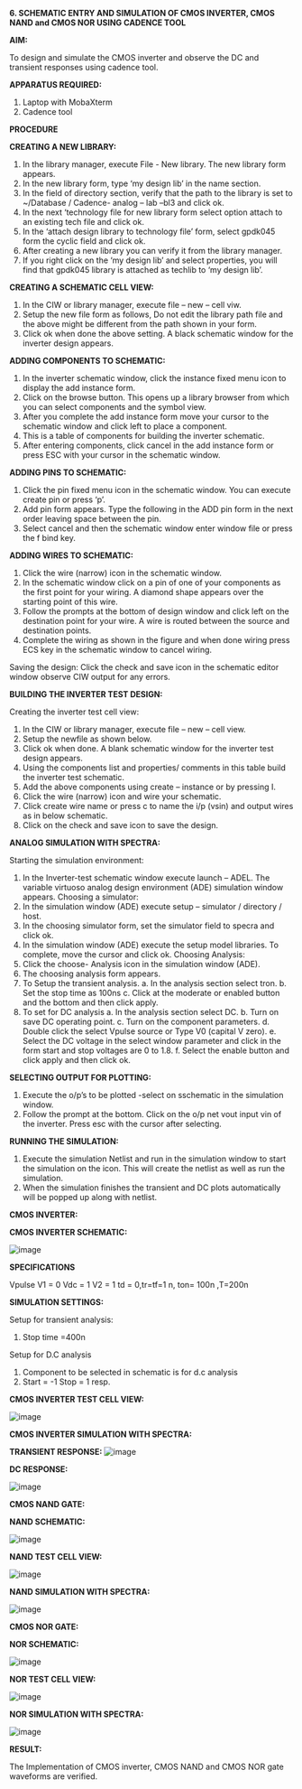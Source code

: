 **6. SCHEMATIC ENTRY AND SIMULATION OF CMOS INVERTER, CMOS NAND and CMOS NOR USING CADENCE TOOL**

**AIM:**

To design and simulate the CMOS inverter and observe the DC and transient responses using cadence tool.

**APPARATUS REQUIRED:**
 
1.	Laptop with MobaXterm
2.	Cadence tool
	
**PROCEDURE**

**CREATING A NEW LIBRARY:**
1.	In the library manager, execute File - New library. The new library form appears.
2.	In the new library form, type ‘my design lib’ in the name section.
3.	In the field of directory section, verify that the path to the library is set to ~/Database / Cadence- analog – lab –bl3 and click ok.
4.	In the next ‘technology file for new library form select option attach to an existing tech file and click ok.
5.	In the ‘attach design library to technology file’ form, select gpdk045 form the cyclic field and click ok.
6.	After creating a new library you can verify it from the library manager.
7.	If you right click on the ‘my design lib’ and select properties, you will find that gpdk045 library is attached as techlib to ‘my design lib’.

**CREATING A SCHEMATIC CELL VIEW:**

1.	In the CIW or library manager, execute file – new – cell viw.
2.	Setup the new file form as follows, Do not edit the library path file and the above might be different from the path shown in your form.
3.	Click ok when done the above setting. A black schematic window for the inverter design appears.

**ADDING COMPONENTS TO SCHEMATIC:**

1.	In the inverter schematic window, click the instance fixed menu icon to display the add instance form.
2.	Click on the browse button. This opens up a library browser from which you can select components and the symbol view.
3.	After you complete the add instance form move your cursor to the schematic window and click left to place a component.
4.	This is a table of components for building the inverter schematic.
5.	After entering components, click cancel in the add instance form or press ESC with your cursor in the schematic window.


**ADDING PINS TO SCHEMATIC:**

1.	Click the pin fixed menu icon in the schematic window. You can execute create pin or press ‘p’.
2.	Add pin form appears. Type the following in the ADD pin form in the next order leaving space between the pin.
3.	Select cancel and then the schematic window enter window file or press the f bind key.
   
**ADDING WIRES TO SCHEMATIC:**

1.	Click the wire (narrow) icon in the schematic window.
2.	In the schematic window click on a pin of one of your components as the first point for your wiring. A diamond shape appears over the starting point of this wire.
3.	Follow the prompts at the bottom of design window and click left on the destination point for your wire. A wire is routed between the source and destination points.
4.	Complete the wiring as shown in the figure and when done wiring press ECS key in the schematic window to cancel wiring.

Saving the design:
	Click the check and save icon in the schematic editor window observe CIW output for any errors.

**BUILDING THE INVERTER TEST DESIGN:**

Creating the inverter test cell view:
1.	In the CIW or library manager, execute file – new – cell view.
2.	Setup the newfile as shown below.
3.	Click ok when done. A blank schematic window for the inverter test design appears.
4.	Using the components list and properties/ comments in this table build the inverter test schematic.
5.	Add the above components using create – instance or by pressing I.
6.	Click the wire (narrow) icon and wire your schematic.
7.	Click create wire name or press c to name the i/p (vsin) and output wires as in below schematic.
8.	Click on the check and save icon to save the design.
 


**ANALOG SIMULATION WITH SPECTRA:**

Starting the simulation environment:
1.	In the Inverter-test schematic window execute launch – ADEL. The variable virtuoso analog design environment (ADE) simulation window appears.
Choosing a simulator:
1.	In the simulation window (ADE) execute setup – simulator / directory / host.
2.	In the choosing simulator form, set the simulator field to specra and click ok.
3.	In the simulation window (ADE) execute the setup model libraries.
To complete, move the cursor and click ok.
Choosing Analysis:
1.	Click the choose- Analysis icon in the simulation window (ADE).
2.	The choosing analysis form appears.
3.	To Setup the transient analysis.
a.	In the analysis section select tron.
b.	Set the stop time as 100ns
c.	Click at the moderate or enabled button and the bottom and then click apply.
4.	To set for DC analysis
a.	In the analysis section select DC.
b.	Turn on save DC operating point.
c.	Turn on the component parameters.
d.	Double click the select Vpulse source or Type V0 (capital V zero).
e.	Select the DC voltage in the select window parameter and click in the form start and stop voltages are 0 to 1.8.
f.	Select the enable button and click apply and then click ok.

**SELECTING OUTPUT FOR PLOTTING:**

1.	Execute the o/p’s to be plotted  -select on sschematic in the simulation window.
2.	Follow the prompt at the bottom. Click on the o/p net vout input vin of the inverter. Press esc with the cursor after selecting.

**RUNNING THE SIMULATION:**

1.	Execute the simulation Netlist and run in the simulation window to start the simulation on the icon. This will create the netlist as well as run the simulation.
2.	When the simulation finishes the transient and DC plots automatically will be popped up along with netlist.
 
**CMOS INVERTER:**

**CMOS INVERTER SCHEMATIC:**

![image](https://github.com/dharshinimanimaran12/VLSI-LAB-EXP-6/assets/167978093/c73311cf-5879-4bfd-a768-b27c109dc430)

**SPECIFICATIONS**

Vpulse 	V1 = 0	Vdc	= 1
V2 = 1
td = 0,tr=tf=1 n, ton= 100n ,T=200n

**SIMULATION SETTINGS:**

Setup for transient analysis:
1.	Stop time =400n

Setup for D.C analysis
1.	Component to be selected in schematic is	for d.c analysis
2.	Start = -1 Stop = 1 resp.


**CMOS INVERTER TEST CELL VIEW:**

![image](https://github.com/dharshinimanimaran12/VLSI-LAB-EXP-6/assets/167978093/6999e98e-31bd-41ab-9250-5579ce2fd052)

**CMOS INVERTER SIMULATION WITH SPECTRA:**

**TRANSIENT RESPONSE:**
![image](https://github.com/dharshinimanimaran12/VLSI-LAB-EXP-6/assets/167978093/a00f68fd-b86b-4983-8f67-392c656ee5b7)

**DC RESPONSE:**

![image](https://github.com/dharshinimanimaran12/VLSI-LAB-EXP-6/assets/167978093/055187fb-5721-4995-8595-d171065a582a)


**CMOS NAND GATE:**

**NAND SCHEMATIC:**

![image](https://github.com/dharshinimanimaran12/VLSI-LAB-EXP-6/assets/167978093/00211ec5-75b0-4f9c-9147-cf1f02c8222e)


**NAND TEST CELL VIEW:**

![image](https://github.com/dharshinimanimaran12/VLSI-LAB-EXP-6/assets/167978093/15de43b2-4365-4dea-943c-0298ce2cd6d1)


**NAND SIMULATION WITH SPECTRA:**
 
![image](https://github.com/dharshinimanimaran12/VLSI-LAB-EXP-6/assets/167978093/be9fb09d-8bac-4108-af0d-244a68798f9b)

**CMOS NOR GATE:**

**NOR SCHEMATIC:**

![image](https://github.com/dharshinimanimaran12/VLSI-LAB-EXP-6/assets/167978093/22c0b77c-96f0-4802-99f8-276f85c81ce3)


**NOR TEST CELL VIEW:**

![image](https://github.com/dharshinimanimaran12/VLSI-LAB-EXP-6/assets/167978093/55db81fa-9cc3-46d0-954a-754c98ac8864)

**NOR SIMULATION WITH SPECTRA:**

![image](https://github.com/dharshinimanimaran12/VLSI-LAB-EXP-6/assets/167978093/c55bd0be-b165-436a-ae7a-48b40a2d948a)


**RESULT:**

The Implementation of CMOS inverter, CMOS NAND and CMOS NOR gate waveforms are verified.
